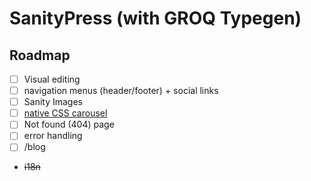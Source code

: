 # SanityPress (with GROQ Typegen)

## Roadmap

- [ ] Visual editing
- [ ] navigation menus (header/footer) + social links
- [ ] Sanity Images
- [ ] [native CSS carousel](https://developer.mozilla.org/en-US/docs/Web/CSS/CSS_overflow/CSS_carousels)
- [ ] Not found (404) page
- [ ] error handling
- [ ] /blog

- ~~i18n~~
